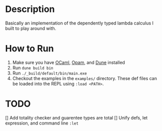 # Description
Basically an implementation of the dependently typed lambda calculus I built to play around with.

# How to Run
1. Make sure you have [OCaml](https://ocaml.org/), [Opam](https://opam.ocaml.org/), and [Dune](https://dune.build/) installed
2. Run `dune build bin`
3. Run `./_build/default/bin/main.exe`
4. Checkout the examples in the `examples/` directory. These def files can be loaded into the REPL using `:load <PATH>`.

# TODO
[] Add totality checker and guarentee types are total
[] Unify defs, let expression, and command line `:let`
